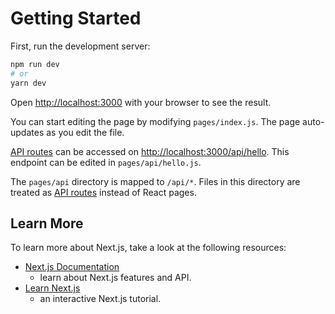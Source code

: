 # Getting Started

First, run the development server:

```bash
npm run dev
# or
yarn dev
```

Open [http://localhost:3000](http://localhost:3000) with your browser
to see the result.

You can start editing the page by modifying `pages/index.js`.
The page auto-updates as you edit the file.

[API routes](https://nextjs.org/docs/api-routes/introduction) can be accessed
on [http://localhost:3000/api/hello](http://localhost:3000/api/hello).
This endpoint can be edited in `pages/api/hello.js`.

The `pages/api` directory is mapped to `/api/*`.
Files in this directory are treated
as [API routes](https://nextjs.org/docs/api-routes/introduction)
instead of React pages.

## Learn More

To learn more about Next.js, take a look at the following resources:

- [Next.js Documentation](https://nextjs.org/docs)
  - learn about Next.js features and API.
- [Learn Next.js](https://nextjs.org/learn)
  - an interactive Next.js tutorial.

